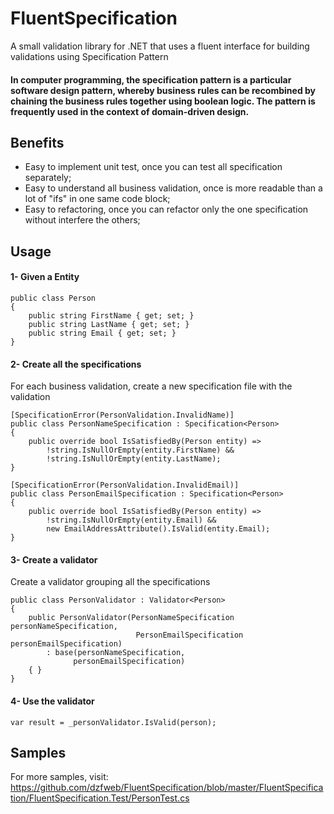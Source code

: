 # FluentSpecification
A small validation library for .NET that uses a fluent interface for building validations using Specification Pattern

#### In computer programming, the specification pattern is a particular software design pattern, whereby business rules can be recombined by chaining the business rules together using boolean logic. The pattern is frequently used in the context of domain-driven design.

## Benefits
- Easy to implement unit test, once you can test all specification separately;
- Easy to understand all business validation, once is more readable than a lot of "ifs" in one same code block;
- Easy to refactoring, once you can refactor only the one specification without interfere the others;

## Usage


#### 1- Given a Entity
```
public class Person
{
    public string FirstName { get; set; }
    public string LastName { get; set; }
    public string Email { get; set; }
}
```

#### 2- Create all the specifications
For each business validation, create a new specification file with the validation
```
[SpecificationError(PersonValidation.InvalidName)]
public class PersonNameSpecification : Specification<Person>
{
    public override bool IsSatisfiedBy(Person entity) =>
        !string.IsNullOrEmpty(entity.FirstName) &&
        !string.IsNullOrEmpty(entity.LastName);
}
``` 

```
[SpecificationError(PersonValidation.InvalidEmail)]
public class PersonEmailSpecification : Specification<Person>
{
    public override bool IsSatisfiedBy(Person entity) =>
        !string.IsNullOrEmpty(entity.Email) && 
        new EmailAddressAttribute().IsValid(entity.Email);
}
```

#### 3- Create a validator
Create a validator grouping all the specifications 
```
public class PersonValidator : Validator<Person>
{
    public PersonValidator(PersonNameSpecification personNameSpecification,
                            PersonEmailSpecification personEmailSpecification) 
        : base(personNameSpecification,
              personEmailSpecification)
    { }
}
```

#### 4- Use the validator
```
var result = _personValidator.IsValid(person);
```

## Samples
For more samples, visit:
https://github.com/dzfweb/FluentSpecification/blob/master/FluentSpecification/FluentSpecification.Test/PersonTest.cs